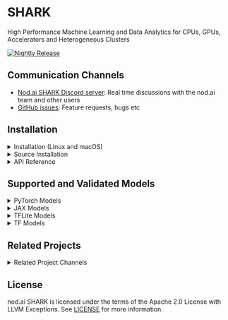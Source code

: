 # SHARK

High Performance Machine Learning and Data Analytics for CPUs, GPUs, Accelerators and Heterogeneous Clusters

[![Nightly Release](https://github.com/nod-ai/SHARK/actions/workflows/nightly.yml/badge.svg)](https://github.com/nod-ai/SHARK/actions/workflows/nightly.yml)

## Communication Channels

*   [Nod.ai SHARK Discord server](https://discord.gg/RUqY2h2s9u): Real time discussions with the nod.ai team and other users
*   [GitHub issues](https://github.com/nod-ai/SHARK/issues): Feature requests, bugs etc


## Installation

<details>
  <summary>Installation (Linux and macOS)</summary>
  
 pip install SHARK and related packages on Linux Python 3.7, 3.8, 3.9, 3.10 and macOS Python 3.10

```shell
pip install nodai-shark -f https://github.com/nod-ai/SHARK/releases -f https://github.com/llvm/torch-mlir/releases -f https://github.com/nod-ai/shark-runtime/releases --extra-index-url https://download.pytorch.org/whl/nightly/cpu
```

### Download and run Resnet50 sample
```shell
curl -O https://raw.githubusercontent.com/nod-ai/SHARK/main/shark/examples/shark_inference/resnet50_script.py
#Install deps for test script
pip install pillow requests tqdm torch --extra-index-url https://download.pytorch.org/whl/nightly/cpu
python ./resnet50_script.py --device="cpu"  #use cuda or vulkan or metal 
```
        
### Download and run BERT (MiniLM) sample
```shell
curl -O https://raw.githubusercontent.com/nod-ai/SHARK/main/shark/examples/shark_inference/minilm_jit.py
#Install deps for test script
pip install transformers torch --extra-index-url https://download.pytorch.org/whl/nightly/cpu
python ./minilm_jit.py --device="cpu"  #use cuda or vulkan or metal 
```
</details>


<details>
  <summary>Source Installation</summary>

## Check out the code

```shell
git clone https://github.com/nod-ai/SHARK.git 
```

## Setup your Python VirtualEnvironment and Dependencies
```shell
# Setup venv and install necessary packages (torch-mlir, nodLabs/Shark, ...).
./setup_venv.sh
# Please activate the venv after installation.
```

### Run a demo script
```shell
python -m  shark.examples.shark_inference.resnet50_script --device="cpu" # Use gpu | vulkan
```


### Run all tests on CPU/GPU/VULKAN/Metal
```shell
pytest

# If on Linux for quicker results:
pytest --workers auto
```
</details>


<details>
  <summary>API Reference</summary>
### Shark Inference API

```
from shark_runner import SharkInference

shark_module = SharkInference(
        module = model class.
        (input,)  = inputs to model (must be a torch-tensor)
        dynamic (boolean) = Pass the input shapes as static or dynamic.
        device = `cpu`, `gpu` or `vulkan` is supported.
        tracing_required = (boolean) = Jit trace the module with the given input, useful in the case where jit.script doesn't work. )
shark_module.set_frontend("pytorch") # Use tensorflow, mhlo, linalg, tosa
shark_module.compile()

result = shark_module.forward(inputs)
```


### Example demonstrating running MHLO IR.

```
from shark.shark_inference import SharkInference
import numpy as np

mhlo_ir = r"""builtin.module  {
      func.func @forward(%arg0: tensor<1x4xf32>, %arg1: tensor<4x1xf32>) -> tensor<4x4xf32> {
        %0 = chlo.broadcast_add %arg0, %arg1 : (tensor<1x4xf32>, tensor<4x1xf32>) -> tensor<4x4xf32>
        %1 = "mhlo.abs"(%0) : (tensor<4x4xf32>) -> tensor<4x4xf32>
        return %1 : tensor<4x4xf32>
      }
}"""

arg0 = np.ones((1, 4)).astype(np.float32)
arg1 = np.ones((4, 1)).astype(np.float32)

shark_module = SharkInference(mhlo_ir, (arg0, arg1))
shark_module.set_frontend("mhlo")
shark_module.compile()
print(shark_module.forward((arg0, arg1)))
```
</details>


## Supported and Validated Models

<details>
  <summary>PyTorch Models</summary>

### Huggingface PyTorch Models

| Hugging Face Models | Torch-MLIR lowerable | SHARK-CPU | SHARK-CUDA | SHARK-METAL |
|---------------------|----------------------|----------|----------|-------------|
| BERT                | :heavy_check_mark: (JIT)          | :heavy_check_mark:         |          |             |
| Albert              | :heavy_check_mark: (JIT)            | :heavy_check_mark:         |          |             |
| BigBird             | :heavy_check_mark: (AOT)            |          |          |             |
| DistilBERT          | :heavy_check_mark: (JIT)            | :heavy_check_mark:         |          |             |
| GPT2                | :x: (AOT)            |          |          |             |

### Torchvision  Models
  
| TORCHVISION Models | Torch-MLIR lowerable | SHARK-CPU | SHARK-CUDA | SHARK-METAL |
|--------------------|----------------------|----------|----------|-------------|
| AlexNet            | :heavy_check_mark: (Script)         | :heavy_check_mark:         | :heavy_check_mark:         |             |
| DenseNet121        | :heavy_check_mark: (Script)         |          |          |             |
| MNasNet1_0         | :heavy_check_mark: (Script)         |          |          |             |
| MobileNetV2        | :heavy_check_mark: (Script)         |          |          |             |
| MobileNetV3        | :heavy_check_mark: (Script)         |          |          |             |
| Unet               | :x: (Script)         |          |          |             |
| Resnet18           | :heavy_check_mark: (Script)         | :heavy_check_mark:         |  :heavy_check_mark:        |             |
| Resnet50           | :heavy_check_mark: (Script)         | :heavy_check_mark:         |   :heavy_check_mark:       |             |
| Resnet101           | :heavy_check_mark: (Script)         | :heavy_check_mark:         |   :heavy_check_mark:       |             |
| Resnext50_32x4d    | :heavy_check_mark: (Script)         |          |          |             |
| ShuffleNet_v2      | :x: (Script)         |          |          |             |
| SqueezeNet         | :heavy_check_mark: (Script)         | :heavy_check_mark:         |   :heavy_check_mark:       |             |
| EfficientNet       | :heavy_check_mark: (Script)         |          |          |             |
| Regnet             | :heavy_check_mark: (Script)         |          |          |             |
| Resnest            | :x: (Script)         |          |          |             |
| Vision Transformer | :heavy_check_mark: (Script)         |          |          |             |
| VGG 16             | :heavy_check_mark: (Script)         | :heavy_check_mark:         |   :heavy_check_mark:       |             |
| Wide Resnet        | :heavy_check_mark: (Script)         | :heavy_check_mark:         | :heavy_check_mark:         |             |
| RAFT               | :x: (JIT)            |          |          |             |

For more information refer to [MODEL TRACKING SHEET](https://docs.google.com/spreadsheets/d/15PcjKeHZIrB5LfDyuw7DGEEE8XnQEX2aX8lm8qbxV8A/edit#gid=0)

### PyTorch Training Models 

| Models | Torch-MLIR lowerable | SHARK-CPU | SHARK-CUDA | SHARK-METAL |
|---------------------|----------------------|----------|----------|-------------|
| BERT                | :x:           | :x:         |          |             |
| FullyConnected                | :heavy_check_mark:           | :heavy_check_mark:         |          |             |

</details>
  
<details>
  <summary>JAX Models</summary>


### JAX  Models 

| Models | Torch-MLIR lowerable | SHARK-CPU | SHARK-CUDA | SHARK-METAL |
|---------------------|----------------------|----------|----------|-------------|
| BERT                | :x:           | :x:         |          |             |
| FullyConnected                | :heavy_check_mark:           | :heavy_check_mark:         |          |             |
 
</details>
  
<details>
  <summary>TFLite Models</summary>
 
### TFLite Models 

| Models | Torch-MLIR lowerable | SHARK-CPU | SHARK-CUDA | SHARK-METAL |
|---------------------|----------------------|----------|----------|-------------|
| BERT                | :x:           | :x:         |          |             |
| FullyConnected                | :heavy_check_mark:           | :heavy_check_mark:         |          |             |
  
</details>

<details>
  <summary>TF Models</summary>
 
### Tensorflow Models 

| Models | Torch-MLIR lowerable | SHARK-CPU | SHARK-CUDA | SHARK-METAL |
|---------------------|----------------------|----------|----------|-------------|
| BERT                | :x:           | :x:         |          |             |
| FullyConnected                | :heavy_check_mark:           | :heavy_check_mark:         |          |             |
  
</details>

## Related Projects
  
<details>
  <summary>Related Project Channels</summary>

*   [Upstream IREE issues](https://github.com/google/iree/issues): Feature requests,
    bugs, and other work tracking
*   [Upstream IREE Discord server](https://discord.gg/26P4xW4): Daily development
    discussions with the core team and collaborators
*   [iree-discuss email list](https://groups.google.com/forum/#!forum/iree-discuss):
    Announcements, general and low-priority discussion
*   [MLIR topic within LLVM Discourse](https://llvm.discourse.group/c/llvm-project/mlir/31):
    IREE is enabled by and heavily relies on [MLIR](https://mlir.llvm.org). IREE
    sometimes is referred to in certain MLIR discussions. Useful if you are also
    interested in MLIR evolution.
</details>
    
## License

nod.ai SHARK is licensed under the terms of the Apache 2.0 License with LLVM Exceptions.
See [LICENSE](LICENSE) for more information.
